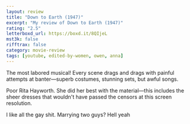 ```yaml
---
layout: review
title: "Down to Earth (1947)"
excerpt: "My review of Down to Earth (1947)"
rating: "2.5"
letterboxd_url: https://boxd.it/8QIjeL
mst3k: false
rifftrax: false
category: movie-review
tags: [youtube, edited-by-women, owen, anna]
---
```


The most labored musical! Every scene drags and drags with painful attempts at banter—superb costumes, stunning sets, but awful songs.

Poor Rita Hayworth. She did her best with the material—this includes the sheer dresses that wouldn't have passed the censors at this screen resolution.

I like all the gay shit. Marrying two guys? Hell yeah

